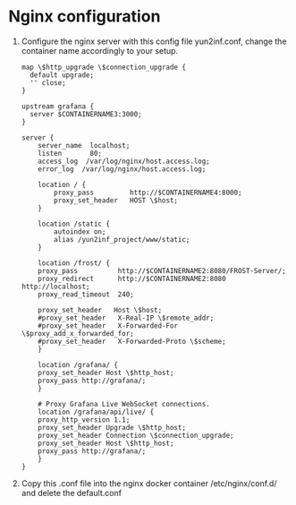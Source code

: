 # Nginx configuration
1. Configure the nginx server with this config file yun2inf.conf, change the container name accordingly to your setup.
    ```
    map \$http_upgrade \$connection_upgrade {
      default upgrade;
      '' close;
    }

    upstream grafana {
      server $CONTAINERNAME3:3000;
    }

    server {
        server_name  localhost;
        listen       80;
        access_log  /var/log/nginx/host.access.log;
        error_log  /var/log/nginx/host.access.log;
        
        location / {
            proxy_pass		   http://$CONTAINERNAME4:8000;
            proxy_set_header   HOST \$host;
        }
        
        location /static {
            autoindex on;
            alias /yun2inf_project/www/static;
        }
        
        location /frost/ {
    	proxy_pass		    http://$CONTAINERNAME2:8080/FROST-Server/;
    	proxy_redirect      http://$CONTAINERNAME2:8080 http://localhost;
        proxy_read_timeout  240;

        proxy_set_header   Host \$host;
        #proxy_set_header   X-Real-IP \$remote_addr;
        #proxy_set_header   X-Forwarded-For \$proxy_add_x_forwarded_for;
        #proxy_set_header   X-Forwarded-Proto \$scheme;
        }
        
        location /grafana/ {
    	proxy_set_header Host \$http_host;
    	proxy_pass http://grafana/;
        }
        
        # Proxy Grafana Live WebSocket connections.
        location /grafana/api/live/ {
    	proxy_http_version 1.1;
    	proxy_set_header Upgrade \$http_host;
    	proxy_set_header Connection \$connection_upgrade;
    	proxy_set_header Host \$http_host;
    	proxy_pass http://grafana/;
    	} 
    }
    ```
2. Copy this .conf file into the nginx docker container /etc/nginx/conf.d/ and delete the default.conf
